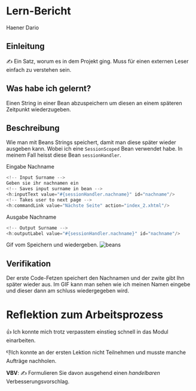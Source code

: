 # Lern-Bericht
Haener Dario

## Einleitung

✍️ Ein Satz, worum es in dem Projekt ging. Muss für einen externen Leser einfach zu verstehen sein.

## Was habe ich gelernt?

Einen String in einer Bean abzuspeichern um diesen an einem späteren Zeitpunkt wiederzugeben.

## Beschreibung

Wie man mit Beans Strings speichert, damit man diese später wieder ausgeben kann. Wobei ich eine `SessionScoped` Bean verwendet habe.
In meinem Fall heisst diese Bean `sessionHandler`.

Eingabe Nachname
```Java
<!-- Input Surname -->
Geben sie ihr nachnamen ein
<!-- Saves input surname in bean -->
<h:inputText value="#{sessionHandler.nachname}" id="nachname"/>
<!-- Takes user to next page -->
<h:commandLink value="Nächste Seite" action="index_2.xhtml"/>
```

Ausgabe Nachname
```Java
<!-- Output Surname -->
<h:outputLabel value="#{sessionHandler.nachname}" id="nachname"/>
```

Gif vom Speichern und wiedergeben.
![beans](https://user-images.githubusercontent.com/69902881/187161603-64471643-fac7-479c-918e-e58beea569b1.gif)

## Verifikation

Der erste Code-Fetzen speichert den Nachnamen und der zwite gibt Ihn später wieder aus.
Im GIF kann man sehen wie ich meinen Namen eingebe und dieser dann am schluss wiedergegeben wird.

# Reflektion zum Arbeitsprozess

👍 Ich konnte mich trotz verpasstem einstieg schnell in das Modul einarbeiten.

👎Ich konnte an der ersten Lektion nicht Teilnehmen und musste manche Aufträge nachholen.

**VBV**: ✍️ Formulieren Sie davon ausgehend einen *handelbaren* Verbesserungsvorschlag.
